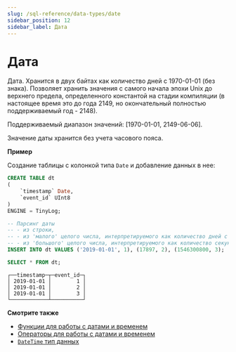 ```yaml
---
slug: /sql-reference/data-types/date
sidebar_position: 12
sidebar_label: Дата
---
```



# Дата

Дата. Хранится в двух байтах как количество дней с 1970-01-01 (без знака). Позволяет хранить значения с самого начала эпохи Unix до верхнего предела, определенного константой на стадии компиляции (в настоящее время это до года 2149, но окончательный полностью поддерживаемый год - 2148).

Поддерживаемый диапазон значений: \[1970-01-01, 2149-06-06\].

Значение даты хранится без учета часового пояса.

**Пример**

Создание таблицы с колонкой типа `Date` и добавление данных в нее:

``` sql
CREATE TABLE dt
(
    `timestamp` Date,
    `event_id` UInt8
)
ENGINE = TinyLog;
```

``` sql
-- Парсинг даты
-- - из строки,
-- - из 'малого' целого числа, интерпретируемого как количество дней с 1970-01-01, и
-- - из 'большого' целого числа, интерпретируемого как количество секунд с 1970-01-01.
INSERT INTO dt VALUES ('2019-01-01', 1), (17897, 2), (1546300800, 3);

SELECT * FROM dt;
```

``` text
┌──timestamp─┬─event_id─┐
│ 2019-01-01 │        1 │
│ 2019-01-01 │        2 │
│ 2019-01-01 │        3 │
└────────────┴──────────┘
```

**Смотрите также**

- [Функции для работы с датами и временем](../../sql-reference/functions/date-time-functions.md)
- [Операторы для работы с датами и временем](../../sql-reference/operators#operators-for-working-with-dates-and-times)
- [`DateTime` тип данных](../../sql-reference/data-types/datetime.md)
